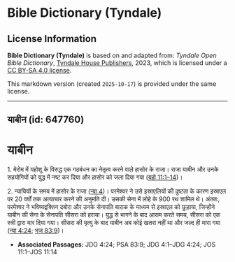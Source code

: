 # Bible Dictionary (Tyndale)

## License Information

**Bible Dictionary (Tyndale)** is based on and adapted from: _Tyndale Open Bible Dictionary_, [Tyndale House Publishers](https://tyndaleopenresources.com/), 2023, which is licensed under a [CC BY-SA 4.0 license](https://creativecommons.org/licenses/by-sa/4.0/legalcode.en).

This markdown version (created `2025-10-17`) is provided under the same license.



--------------------------------

## याबीन (id: 647760)

याबीन
=====

1\. मेरोम में यहोशू के विरुद्ध एक गठबंधन का नेतृत्व करने वाले हासोर के राजा। राजा याबीन और उनके सहयोगियों को युद्ध में नष्ट कर दिया और हासोर को जला दिया गया ([यहो 11:1–14](https://ref.ly/Josh11:1-Josh11:14))।

2\. न्यायियों के समय में हासोर के राजा ([न्या 4](https://ref.ly/Judg4:1-Judg4:24))। परमेश्वर ने उसे इस्राएलियों की दुष्टता के कारण इस्राएल पर 20 वर्षों तक अत्याचार करने की अनुमति दी। उसकी सेना में लोहे के 900 रथ शामिल थे। अंततः, परमेश्वर ने भविष्यद्वक्तिन दबोरा और उनके सेनापति बाराक के माध्यम से इस्राएल को छुड़ाया, जिन्होंने याबीन की सेना के सेनापति सीसरा को हराया। युद्ध से भागने के बाद आराम करते समय, सीसरा को एक स्त्री द्वारा मार दिया गया। सीसरा की मृत्यु के बाद याबीन अब कोई खतरा नहीं था और जल्द ही मारा गया ([न्या 4:24](https://ref.ly/Judg4:24); [भज 83:9](https://ref.ly/Ps83:9))।

* **Associated Passages:** JDG 4:24; PSA 83:9; JDG 4:1–JDG 4:24; JOS 11:1–JOS 11:14

